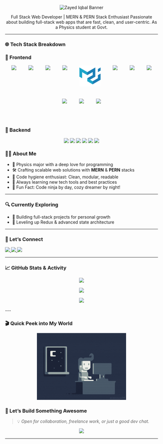 
<p align="center">
  <img src="https://res.cloudinary.com/dhl04adhz/image/upload/v1748419928/githubBanner_gkys8u.png" alt="Zayed Iqbal Banner" />
</p>

<p align="center">
Full Stack Web Developer | MERN & PERN Stack Enthusiast  Passionate about building full-stack web apps that are fast, clean, and user-centric. As a Physics student at Govt.
</p>

---

### 🌐 Tech Stack Breakdown

### 🎨 Frontend
<div align="center" style="display: flex; flex-wrap: wrap; justify-content: center; gap: 40px" >
  <img src="https://skillicons.dev/icons?i=html" height="70" />
  <img src="https://skillicons.dev/icons?i=css" height="70" />
  <img src="https://skillicons.dev/icons?i=bootstrap" height="70" />
  <img src="https://skillicons.dev/icons?i=tailwind" height="70" />
  <img src="https://raw.githubusercontent.com/devicons/devicon/master/icons/materialui/materialui-original.svg" height="70" />
  <img src="https://ui.shadcn.com/favicon.ico" height="70" />
  <img src="https://skillicons.dev/icons?i=js" height="70" />
  <img src="https://skillicons.dev/icons?i=ts" height="70" />
  <img src="https://skillicons.dev/icons?i=react" height="70" />
  <img src="https://skillicons.dev/icons?i=nextjs" height="70" />
  <img src="https://skillicons.dev/icons?i=redux" height="70" />
</div>

### 🧩 Backend
<div align="center" tyle="display: flex; flex-wrap: wrap; justify-content: center; gap: 40px" >
  <img src="https://skillicons.dev/icons?i=nodejs" height="70" />
  <img src="https://skillicons.dev/icons?i=express" height="70" />
  <img src="https://skillicons.dev/icons?i=mongodb" height="70" />
  <img src="https://skillicons.dev/icons?i=postgresql" height="70" />
  <img src="https://skillicons.dev/icons?i=prisma" height="70" />
  <img src="https://skillicons.dev/icons?i=docker" height="70" />
</div>



### 🙎‍♂️ About Me

- 📘 Physics major with a deep love for programming
- 🛠️ Crafting scalable web solutions with **MERN** & **PERN** stacks
- 🧼 Code hygiene enthusiast: Clean, modular, readable
- 🌱 Always learning new tech tools and best practices
- 🎒 Fun Fact: Code ninja by day, cozy dreamer by night!

---

### 🔍 Currently Exploring

- 📂 Building full-stack projects for personal growth
- 🧠 Leveling up Redux & advanced state architecture

---

### 🤝 Let’s Connect

<p align="left">
  <a href="https://www.linkedin.com/in/zayed-iqbal" target="_blank">
    <img src="https://skillicons.dev/icons?i=linkedin" height="40" />
  </a>
  <a href="https://instagram.com/zzayed0" target="_blank">
    <img src="https://skillicons.dev/icons?i=instagram" height="40" />
  </a>
  <a href="https://discordapp.com/users/zxayed" target="_blank">
    <img src="https://skillicons.dev/icons?i=discord" height="40" />
  </a>
</p>

---

### 📈 GitHub Stats & Activity

<p align="center">
  <img src="https://github-readme-stats-git-main-zxayed.vercel.app/api?username=ZxAYED&show_icons=true&theme=radical" height="180" />
</p>

<p align="center">
  <img src="https://streak-stats.demolab.com?user=ZxAYED&theme=tokyonight_duo&hide_border=true" height="180" />
</p>

<p align="center">
  <img src="https://github-profile-summary-cards.vercel.app/api/cards/profile-details?username=ZxAYED&theme=github_dark" />
</p>
---

### 🎬 Quick Peek into My World

<p align="center" style={ marginBottom:"16px"}>
  <img src="https://github.com/ZxAYED/zxayed/blob/main/coding.gif" height="220" />
</p>



### 📢 Let’s Build Something Awesome

> 💡 *Open for collaboration, freelance work, or just a good dev chat.*

<p align="center">
  <img src="https://readme-typing-svg.demolab.com?font=Fira+Code&size=22&pause=1000&color=F97316&center=true&vCenter=true&width=700&lines=Let's+build+next-gen+web+apps+🔥;I'm+Zayed,+a+Full+Stack+Dev+you+can+count+on."/>
</p>



---
